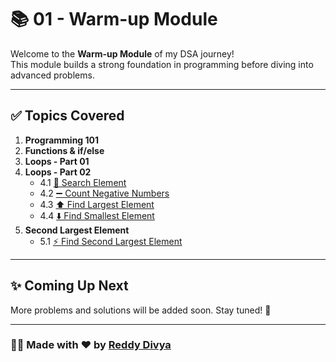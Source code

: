 # 📚 01 - Warm-up Module

Welcome to the **Warm-up Module** of my DSA journey!  
This module builds a strong foundation in programming before diving into advanced problems.

---

## ✅ Topics Covered

1. **Programming 101**
2. **Functions & if/else**
3. **Loops - Part 01**
4. **Loops - Part 02**
   - 4.1 [🔎 Search Element](https://github.com/ReddyDivya/Namaste-DSA/blob/main/01-Warm-Up/searchElement.js)
   - 4.2 [➖ Count Negative Numbers](https://github.com/ReddyDivya/Namaste-DSA/blob/main/01-Warm-Up/countNegatives.js)
   - 4.3 [⬆️ Find Largest Element](https://github.com/ReddyDivya/Namaste-DSA/blob/main/01-Warm-Up/largestElement.js)
   - 4.4 [⬇️ Find Smallest Element](https://github.com/ReddyDivya/Namaste-DSA/blob/main/01-Warm-Up/smallestElement.js)
5. **Second Largest Element**
   - 5.1 [⚡ Find Second Largest Element](https://github.com/ReddyDivya/Namaste-DSA/blob/main/01-Warm-Up/secondLargest.js)

---

## ✨ Coming Up Next

More problems and solutions will be added soon. Stay tuned! 🚀

---

### 👩‍💻 Made with ❤️ by [Reddy Divya](https://github.com/ReddyDivya)
